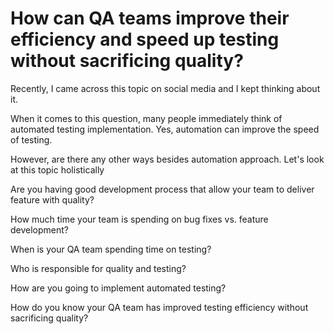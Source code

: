 # How can QA teams improve their efficiency and speed up testing without sacrificing quality?

Recently, I came across this topic on social media and I kept thinking about it. 

When it comes to this question, many people immediately think of automated testing implementation. Yes, automation can improve the speed of testing.

However, are there any other ways besides automation approach. Let's look at this topic holistically

Are you having good development process that allow your team to deliver feature with quality?

How much time your team is spending on bug fixes vs. feature development?

When is your QA team spending time on testing?

Who is responsible for quality and testing?

How are you going to implement automated testing?

How do you know your QA team has improved testing efficiency without sacrificing quality?
